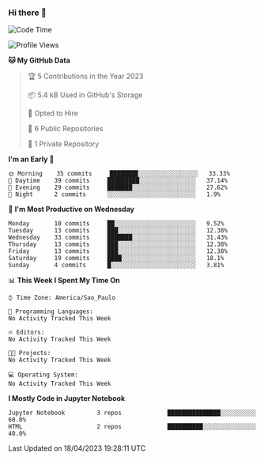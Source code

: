 ### Hi there 👋

<!--
**igabriel-gb/igabriel-gb** is a ✨ _special_ ✨ repository because its `README.md` (this file) appears on your GitHub profile.

Here are some ideas to get you started:

- 🔭 I’m currently working on ...
- 🌱 I’m currently learning ...
- 👯 I’m looking to collaborate on ...
- 🤔 I’m looking for help with ...
- 💬 Ask me about ...
- 📫 How to reach me: ...
- 😄 Pronouns: ...
- ⚡ Fun fact: ...
-->

<!--START_SECTION:waka-->
![Code Time](http://img.shields.io/badge/Code%20Time-166%20hrs%2041%20mins-blue)

![Profile Views](http://img.shields.io/badge/Profile%20Views-0-blue)

**🐱 My GitHub Data** 

> 🏆 5 Contributions in the Year 2023
 > 
> 📦 5.4 kB Used in GitHub's Storage 
 > 
> 💼 Opted to Hire
 > 
> 📜 6 Public Repositories 
 > 
> 🔑 1 Private Repository 
 > 
**I'm an Early 🐤** 

```text
🌞 Morning    35 commits     ████████░░░░░░░░░░░░░░░░░   33.33% 
🌇 Daytime    39 commits     █████████░░░░░░░░░░░░░░░░   37.14% 
🌃 Evening    29 commits     ███████░░░░░░░░░░░░░░░░░░   27.62% 
🌙 Night      2 commits      ░░░░░░░░░░░░░░░░░░░░░░░░░   1.9%

```
📅 **I'm Most Productive on Wednesday** 

```text
Monday       10 commits     ██░░░░░░░░░░░░░░░░░░░░░░░   9.52% 
Tuesday      13 commits     ███░░░░░░░░░░░░░░░░░░░░░░   12.38% 
Wednesday    33 commits     ███████░░░░░░░░░░░░░░░░░░   31.43% 
Thursday     13 commits     ███░░░░░░░░░░░░░░░░░░░░░░   12.38% 
Friday       13 commits     ███░░░░░░░░░░░░░░░░░░░░░░   12.38% 
Saturday     19 commits     ████░░░░░░░░░░░░░░░░░░░░░   18.1% 
Sunday       4 commits      █░░░░░░░░░░░░░░░░░░░░░░░░   3.81%

```


📊 **This Week I Spent My Time On** 

```text
⌚︎ Time Zone: America/Sao_Paulo

💬 Programming Languages: 
No Activity Tracked This Week

🔥 Editors: 
No Activity Tracked This Week

🐱‍💻 Projects: 
No Activity Tracked This Week

💻 Operating System: 
No Activity Tracked This Week

```

**I Mostly Code in Jupyter Notebook** 

```text
Jupyter Notebook         3 repos             ███████████████░░░░░░░░░░   60.0% 
HTML                     2 repos             ██████████░░░░░░░░░░░░░░░   40.0%

```



 Last Updated on 18/04/2023 19:28:11 UTC
<!--END_SECTION:waka-->
